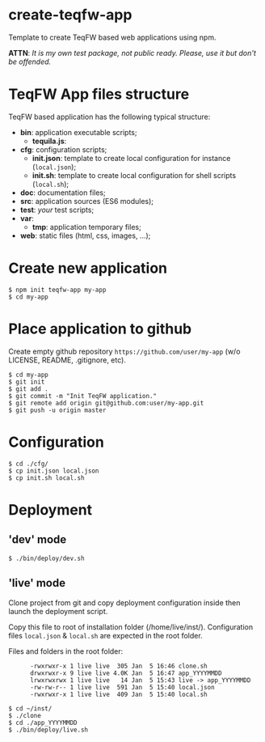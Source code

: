 # create-teqfw-app

Template to create TeqFW based web applications using npm.

**ATTN**: *It is my own test package, not public ready. Please, use it but don't be offended.*

# TeqFW App files structure

TeqFW based application has the following typical structure:

- **bin**: application executable scripts;
    - **tequila.js**:
- **cfg**: configuration scripts;
    - **init.json**: template to create local configuration for instance (`local.json`);
    - **init.sh**: template to create local configuration for shell scripts (`local.sh`);
- **doc**: documentation files;
- **src**: application sources (ES6 modules);
- **test**: *your* test scripts;
- **var**:
    - **tmp**: application temporary files;
- **web**: static files (html, css, images, ...);

# Create new application

```
$ npm init teqfw-app my-app
$ cd my-app
```  

# Place application to github

Create empty github repository `https://github.com/user/my-app` (w/o LICENSE, README, .gitignore, etc).

```
$ cd my-app
$ git init
$ git add .
$ git commit -m "Init TeqFW application."
$ git remote add origin git@github.com:user/my-app.git
$ git push -u origin master
```

# Configuration

```shell
$ cd ./cfg/
$ cp init.json local.json
$ cp init.sh local.sh
```

# Deployment

## 'dev' mode

```
$ ./bin/deploy/dev.sh
```

## 'live' mode

Clone project from git and copy deployment configuration inside then launch the deployment script.

Copy this file to root of installation folder (/home/live/inst/). Configuration files `local.json` & `local.sh` are
expected in the root folder.

Files and folders in the root folder:

```shell
      -rwxrwxr-x 1 live live  305 Jan  5 16:46 clone.sh
      drwxrwxr-x 9 live live 4.0K Jan  5 16:47 app_YYYYMMDD
      lrwxrwxrwx 1 live live   14 Jan  5 15:43 live -> app_YYYYMMDD
      -rw-rw-r-- 1 live live  591 Jan  5 15:40 local.json
      -rwxrwxr-x 1 live live  409 Jan  5 15:40 local.sh
```

```
$ cd ~/inst/
$ ./clone
$ cd ./app_YYYYMMDD
$ ./bin/deploy/live.sh
```
